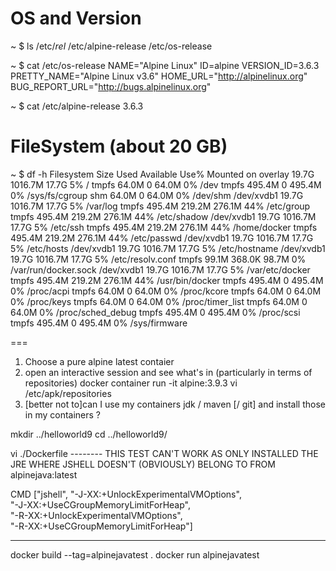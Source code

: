 
# OS and Version
~ $ ls /etc/*rel*
/etc/alpine-release  /etc/os-release

~ $ cat /etc/os-release
NAME="Alpine Linux"
ID=alpine
VERSION_ID=3.6.3
PRETTY_NAME="Alpine Linux v3.6"
HOME_URL="http://alpinelinux.org"
BUG_REPORT_URL="http://bugs.alpinelinux.org"

~ $ cat /etc/alpine-release
3.6.3

# FileSystem (about 20 GB)
~ $ df -h
Filesystem                Size      Used Available Use% Mounted on
overlay                  19.7G   1016.7M     17.7G   5% /
tmpfs                    64.0M         0     64.0M   0% /dev
tmpfs                   495.4M         0    495.4M   0% /sys/fs/cgroup
shm                      64.0M         0     64.0M   0% /dev/shm
/dev/xvdb1               19.7G   1016.7M     17.7G   5% /var/log
tmpfs                   495.4M    219.2M    276.1M  44% /etc/group
tmpfs                   495.4M    219.2M    276.1M  44% /etc/shadow
/dev/xvdb1               19.7G   1016.7M     17.7G   5% /etc/ssh
tmpfs                   495.4M    219.2M    276.1M  44% /home/docker
tmpfs                   495.4M    219.2M    276.1M  44% /etc/passwd
/dev/xvdb1               19.7G   1016.7M     17.7G   5% /etc/hosts
/dev/xvdb1               19.7G   1016.7M     17.7G   5% /etc/hostname
/dev/xvdb1               19.7G   1016.7M     17.7G   5% /etc/resolv.conf
tmpfs                    99.1M    368.0K     98.7M   0% /var/run/docker.sock
/dev/xvdb1               19.7G   1016.7M     17.7G   5% /var/etc/docker
tmpfs                   495.4M    219.2M    276.1M  44% /usr/bin/docker
tmpfs                   495.4M         0    495.4M   0% /proc/acpi
tmpfs                    64.0M         0     64.0M   0% /proc/kcore
tmpfs                    64.0M         0     64.0M   0% /proc/keys
tmpfs                    64.0M         0     64.0M   0% /proc/timer_list
tmpfs                    64.0M         0     64.0M   0% /proc/sched_debug
tmpfs                   495.4M         0    495.4M   0% /proc/scsi
tmpfs                   495.4M         0    495.4M   0% /sys/firmware

===
1) Choose a pure alpine latest contaier
2) open an interactive session and see what's in (particularly in terms of repositories)
docker container run -it alpine:3.9.3
vi /etc/apk/repositories
3) [better not to]can I use my containers jdk / maven [/ git] and install those in my containers ?


mkdir ../helloworld9
cd ../helloworld9/

vi ./Dockerfile
-------- THIS TEST CAN'T WORK AS ONLY INSTALLED THE JRE WHERE JSHELL DOESN'T (OBVIOUSLY) BELONG TO
FROM alpinejava:latest

CMD ["jshell", "-J-XX:+UnlockExperimentalVMOptions", \
               "-J-XX:+UseCGroupMemoryLimitForHeap", \
               "-R-XX:+UnlockExperimentalVMOptions", \
               "-R-XX:+UseCGroupMemoryLimitForHeap"]

--------

docker build --tag=alpinejavatest .
docker run alpinejavatest






